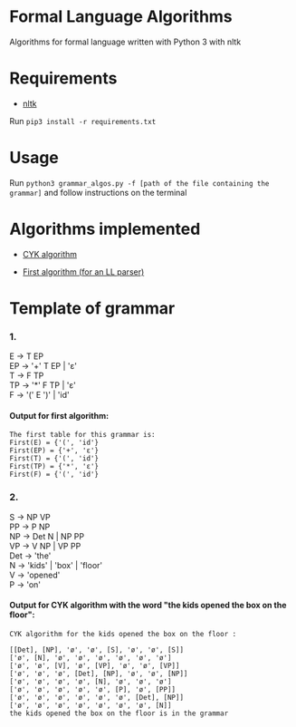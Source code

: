 # Formal Language Algorithms
Algorithms for formal language written with Python 3 with nltk

# Requirements
- [nltk](https://www.nltk.org/)

Run `pip3 install -r requirements.txt`

# Usage
Run `python3 grammar_algos.py -f [path of the file containing the grammar]` and follow instructions on the terminal

# Algorithms implemented
- [CYK algorithm](https://en.wikipedia.org/wiki/CYK_algorithm)

- [First algorithm (for an LL parser)](https://en.wikipedia.org/wiki/LL_parser)

# Template of grammar
### 1.

E -> T EP  
EP -> '+' T EP | 'ε'  
T -> F TP  
TP -> '*' F TP | 'ε'  
F -> '(' E ')' | 'id'  

#### Output for first algorithm:
```
The first table for this grammar is:
First(E) = {'(', 'id'}
First(EP) = {'+', 'ε'}
First(T) = {'(', 'id'}
First(TP) = {'*', 'ε'}
First(F) = {'(', 'id'}
```

### 2.

S -> NP VP  
PP -> P NP  
NP -> Det N | NP PP  
VP -> V NP | VP PP  
Det -> 'the'  
N -> 'kids' | 'box' | 'floor'  
V -> 'opened'  
P -> 'on'  

#### Output for CYK algorithm with the word "the kids opened the box on the floor":
```
CYK algorithm for the kids opened the box on the floor :

[[Det], [NP], 'ø', 'ø', [S], 'ø', 'ø', [S]]
['ø', [N], 'ø', 'ø', 'ø', 'ø', 'ø', 'ø']
['ø', 'ø', [V], 'ø', [VP], 'ø', 'ø', [VP]]
['ø', 'ø', 'ø', [Det], [NP], 'ø', 'ø', [NP]]
['ø', 'ø', 'ø', 'ø', [N], 'ø', 'ø', 'ø']
['ø', 'ø', 'ø', 'ø', 'ø', [P], 'ø', [PP]]
['ø', 'ø', 'ø', 'ø', 'ø', 'ø', [Det], [NP]]
['ø', 'ø', 'ø', 'ø', 'ø', 'ø', 'ø', [N]]
the kids opened the box on the floor is in the grammar
```
